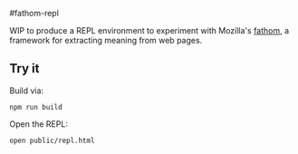 #fathom-repl

WIP to produce a REPL environment to experiment with Mozilla's [fathom][], a
framework for extracting meaning from web pages.

## Try it
Build via:

    npm run build

Open the REPL:

    open public/repl.html

[fathom]: https://github.com/mozilla/fathom
